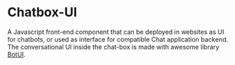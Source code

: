 # Chatbox-UI

A Javascript front-end component that can be deployed in websites as UI for chatbots, or used as interface for compatible Chat application backend. The conversational UI inside the chat-box is made with awesome library [BotUI](https://github.com/botui/botui).
